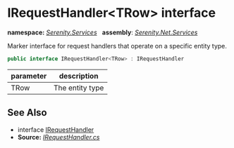# IRequestHandler&lt;TRow&gt; interface
**namespace:** *[Serenity.Services](../README.md#serenity.services-namespace)*   **assembly**: *[Serenity.Net.Services](../README.md)*

Marker interface for request handlers that operate on a specific entity type.

```csharp
public interface IRequestHandler<TRow> : IRequestHandler
```

| parameter | description |
| --- | --- |
| TRow | The entity type |

## See Also

* interface [IRequestHandler](IRequestHandler.md)
* **Source:** *[IRequestHandler.cs](https://github.com/serenity-is/Serenity/blob/master/src/Serenity.Net.Services/RequestHandlers/Handler/IRequestHandler.cs)*